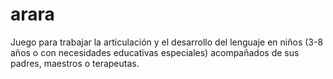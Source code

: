 # arara
Juego para trabajar la articulación y el desarrollo del lenguaje en niños (3-8 años o con necesidades educativas especiales) acompañados de sus padres, maestros o terapeutas.
